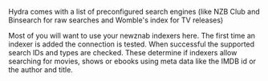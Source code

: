 Hydra comes with a list of preconfigured search engines (like NZB Club and Binsearch for raw searches and Womble's index for TV releases)

Most of you will want to use your newznab indexers here. The first time an indexer is added the connection is tested. When successful the supported search IDs and types are checked. These determine if indexers allow searching for movies, shows or ebooks using meta data like the IMDB id or the author and title.